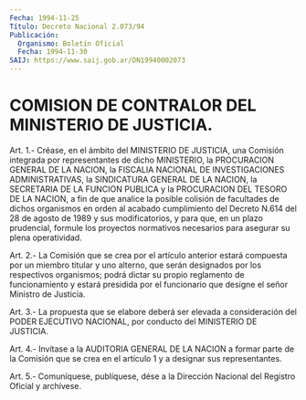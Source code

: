 ```yaml
---
Fecha: 1994-11-25
Título: Decreto Nacional 2.073/94
Publicación:
  Organismo: Boletín Oficial
  Fecha: 1994-11-30
SAIJ: https://www.saij.gob.ar/DN19940002073
---
```

# COMISION DE CONTRALOR DEL MINISTERIO DE JUSTICIA.

<a id="1"></a>
Art.  1.- Créase, en el ámbito del MINISTERIO DE JUSTICIA, una Comisión integrada  por  representantes  de  dicho  MINISTERIO,  la PROCURACION    GENERAL  DE  LA  NACION,  la  FISCALIA  NACIONAL  DE INVESTIGACIONES  ADMINISTRATIVAS,  la  SINDICATURA  GENERAL  DE  LA NACION,  la  SECRETARIA  DE LA FUNCION PUBLICA y la PROCURACION DEL TESORO DE LA NACION, a fin  de  que  analice la posible colisión de facultades de dichos organismos en orden  al  acabado  cumplimiento del Decreto N.614 del 28 de agosto de 1989 y sus modificatorios,  y para  que, en un plazo prudencial, formule los proyectos normativos necesarios para asegurar su plena operatividad.

<a id="2"></a>
Art.  2.-  La  Comisión  que  se crea por el artículo anterior estará compuesta por un miembro titular  y  uno  alterno, que serán designados por los respectivos organismos; podrá dictar  su  propio reglamento  de funcionamiento y estará presidida por el funcionario que designe el señor Ministro de Justicia.

<a id="3"></a>
Art.  3.-  La  propuesta  que  se elabore deberá ser elevada a consideración  del  PODER  EJECUTIVO  NACIONAL,  por  conducto  del MINISTERIO DE JUSTICIA.

<a id="4"></a>
Art. 4.- Invítase a la AUDITORIA GENERAL DE LA NACION a formar parte  de la Comisión que se crea en el artículo 1 y a designar sus representantes.

<a id="5"></a>
Art. 5.- Comuníquese, publíquese, dése a la Dirección Nacional del Registro Oficial y archívese.